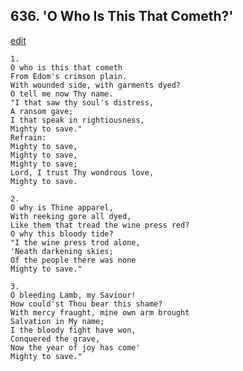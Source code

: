 
## 636.  'O Who Is This That Cometh?'
[edit](https://docs.google.com/document/d/10a_R0JKZ1gWQclm_crsDFSm2LicS76sx/edit?mode=html)



    1.
    O who is this that cometh 
    From Edom's crimson plain. 
    With wounded side, with garments dyed? 
    O tell me now Thy name. 
    "I that saw thy soul's distress, 
    A ransom gave; 
    I that speak in rightiousness, 
    Mighty to save." 
    Refrain:
    Mighty to save, 
    Mighty to save, 
    Mighty to save; 
    Lord, I trust Thy wondrous love, 
    Mighty to save. 

    2.
    O why is Thine apparel, 
    With reeking gore all dyed, 
    Like them that tread the wine press red? 
    O why this bloody tide? 
    "I the wine press trod alone, 
    'Neath darkening skies; 
    Of the people there was none 
    Mighty to save." 

    3.
    O bleeding Lamb, my Saviour! 
    How could'st Thou bear this shame? 
    With mercy fraught, mine own arm brought 
    Salvation in My name; 
    I the bloody fight have won, 
    Conquered the grave, 
    Now the year of joy has come' 
    Mighty to save."
